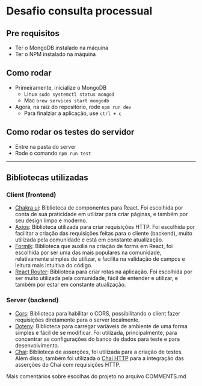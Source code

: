 # Desafio consulta processual

## Pre requisitos
- Ter o MongoDB instalado na máquina
- Ter o NPM instalado na máquina

## Como rodar
- Primeiramente, inicialize o MongoDB
    - Linux `sudo systemctl status mongod`
    - Mac `brew services start mongodb`
- Agora, na raiz do repositório, rode `npm run dev`
    - Para finalziar a aplicação, use `ctrl + c`

## Como rodar os testes do servidor
- Entre na pasta do server
- Rode o comando `npm run test`

---

## Bibliotecas utilizadas

### Client (frontend)

- [Chakra ui](https://chakra-ui.com/): Biblioteca de componentes para React.
Foi escolhida por conta de sua praticidade em utilizar para criar páginas, e
também por seu design limpo e moderno.
- [Axios](https://axios-http.com/): Biblioteca utilizada para criar requisições
HTTP. Foi escolhida por facilitar a criação das requisições feitas para o cliente
(backend), muito utilizada pela comunidade e está em constante atualização.
- [Formik](https://formik.org/): Biblioteca que auxilia na criação de forms em React,
foi escolhida por ser uma das mais populares na comunidade, relativamente simples de
utilizar, e facilita na validação de campos e leitura mais intuitiva do código.
- [React Router](https://reactrouter.com/en/main): Biblioteca para criar rotas na aplicação.
Foi escolhida por ser muito utilizada pela comunidade, fácil de entender e utilizar, e 
também por estar em constante atualização.

### Server (backend)

- [Cors](https://github.com/expressjs/cors): Biblioteca para habilitar o CORS, possibilitando
o client fazer requisições diretamente para o server localmente.
- [Dotenv](https://github.com/motdotla/dotenv): Biblioteca para carregar variáveis de ambiente
de uma forma simples e fácil de se modificar. Foi utilizada, principalmente, para concentrar as 
configurações do banco de dados para teste e para desenvolvimento.
- [Chai](https://github.com/chaijs/chai): Biblioteca de asserções, foi utilizada para a criação
de testes. Além disso, também foi utilizada o [Chai HTTP](https://github.com/chaijs/chai-http)
para a integração das asserções do Chai com requisições HTTP.

Mais comentários sobre escolhas do projeto no arquivo COMMENTS.md
